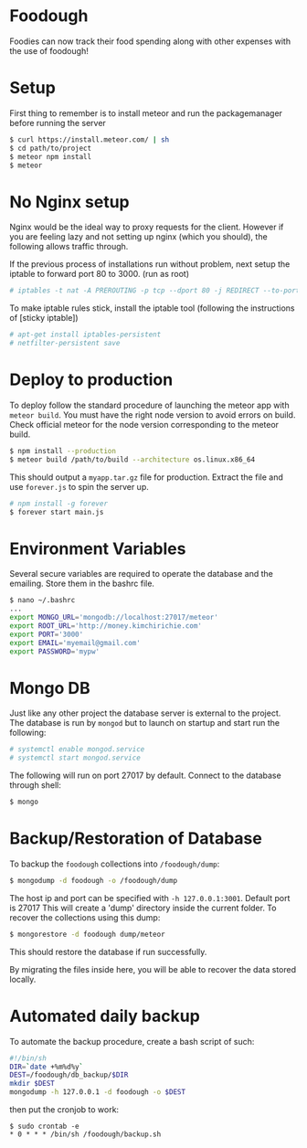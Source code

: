 # Foodough

Foodies can now track their food spending along with other expenses with the use of foodough!

# Setup

First thing to remember is to install meteor and run the packagemanager before running the server

```sh
$ curl https://install.meteor.com/ | sh
$ cd path/to/project
$ meteor npm install
$ meteor
```

# No Nginx setup

Nginx would be the ideal way to proxy requests for the client. However if you are feeling lazy and not setting up nginx (which you should), the following allows traffic through.

If the previous process of installations run without problem, next setup the iptable to forward port 80 to 3000. (run as root)

```sh
# iptables -t nat -A PREROUTING -p tcp --dport 80 -j REDIRECT --to-port 3000
```

To make iptable rules stick, install the iptable tool (following the instructions of [sticky iptable])

```sh
# apt-get install iptables-persistent
# netfilter-persistent save
```

# Deploy to production
 
 To deploy follow the standard procedure of launching the meteor app with `meteor build`. You must have the right node version to avoid errors on build. Check official meteor for the node version corresponding to the meteor build.
 
```sh
$ npm install --production
$ meteor build /path/to/build --architecture os.linux.x86_64
```

This should output a `myapp.tar.gz` file for production. Extract the file and use `forever.js` to spin the server up.

```sh
# npm install -g forever
$ forever start main.js
```

# Environment Variables

Several secure variables are required to operate the database and the emailing. Store them in the bashrc file.

```sh
$ nano ~/.bashrc
...
export MONGO_URL='mongodb://localhost:27017/meteor'
export ROOT_URL='http://money.kimchirichie.com'
export PORT='3000'
export EMAIL='myemail@gmail.com'
export PASSWORD='mypw'
```

# Mongo DB

Just like any other project the database server is external to the project. The database is run by `mongod` but to launch on startup and start run the following:

```sh
# systemctl enable mongod.service 
# systemctl start mongod.service
```

The following will run on port 27017 by default. Connect to the database through shell:

```sh
$ mongo
```

# Backup/Restoration of Database
 
To backup the `foodough` collections into `/foodough/dump`:

```sh
$ mongodump -d foodough -o /foodough/dump
```

The host ip and port can be specified with `-h 127.0.0.1:3001`. Default port is 27017 This will create a 'dump' directory inside the current folder. To recover the collections using this dump:

```sh
$ mongorestore -d foodough dump/meteor
```

This should restore the database if run successfully.

By migrating the files inside here, you will be able to recover the data stored locally.

# Automated daily backup

To automate the backup procedure, create a bash script of such:

```sh
#!/bin/sh
DIR=`date +%m%d%y`
DEST=/foodough/db_backup/$DIR
mkdir $DEST
mongodump -h 127.0.0.1 -d foodough -o $DEST
```

then put the cronjob to work:

```
$ sudo crontab -e
* 0 * * * /bin/sh /foodough/backup.sh
```